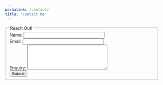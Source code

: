 ```yaml
---
permalink: /contact/
title: "Contact Me"
---
```


<form id="contact-form" action="https://formspree.io/f/xqazjjbz" method="POST">
  <fieldset>
    <legend>Reach Out!:</legend>
    Name: <input type="text" name="name" size="30" required><br>
    Email: <input type="email" name="email" size="30" required><br>
    Enquiry: <textarea name="enquiry" rows="5" cols="30" required></textarea><br>
    <button type="submit">Submit</button>
  </fieldset>
</form>

<script src="/assets/js/form-handler.js"></script>
